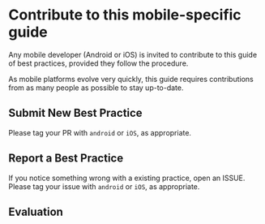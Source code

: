 # Contribute to this mobile-specific guide

Any mobile developer (Android or iOS) is invited to contribute to this guide of best practices, provided they follow the procedure.

As mobile platforms evolve very quickly, this guide requires contributions from as many people as possible to stay up-to-date.

## Submit New Best Practice

Please tag your PR with `android` or  `iOS`, as appropriate.

## Report a Best Practice

If you notice something wrong with a existing practice, open an ISSUE. Please tag your issue with `android` or  `iOS`, as appropriate.

## Evaluation
